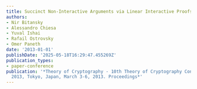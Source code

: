 ```yaml
---
title: Succinct Non-Interactive Arguments via Linear Interactive Proofs
authors:
- Nir Bitansky
- Alessandro Chiesa
- Yuval Ishai
- Rafail Ostrovsky
- Omer Paneth
date: '2013-01-01'
publishDate: '2025-05-18T16:29:47.455269Z'
publication_types:
- paper-conference
publication: '*Theory of Cryptography - 10th Theory of Cryptography Conference, TCC
  2013, Tokyo, Japan, March 3-6, 2013. Proceedings*'
---
```

